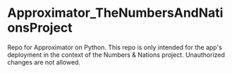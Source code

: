 # Approximator_TheNumbersAndNationsProject
Repo for Approximator on Python. This repo is only intended for the app's deployment in the context of the Numbers &amp; Nations project. Unauthorized changes are not allowed.
